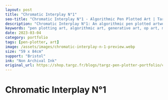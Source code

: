 ```yaml
---
layout: post
title: "Chromatic Interplay N°1"
seo-title: "Chromatic Interplay N°1 - Algorithmic Pen Plotted Art | Targz"
description: "Chromatic Interplay N°1: An algorithmic pen plotted artwork featuring geometric patterns. 59 x 84cm non archival ink on Bristol paper."
keywords: "pen plotting art, algorithmic art, generative art, op art, mathematical art, geometric patterns, bristol paper, precision plotting"
date: 2023-03-04
category: portfolio
tags: [pen-plotter, art]
image: /assets/images/chromatic-interplay-n-1-preview.webp
size: "59 x 84cm"
support: "Bristol"
ink: "Non Archival Ink"
original_url: https://shop.targz.fr/blogs/targz-pen-plotter-portfolio/chromatic-interplay-n-1
---
```


# Chromatic Interplay N°1

